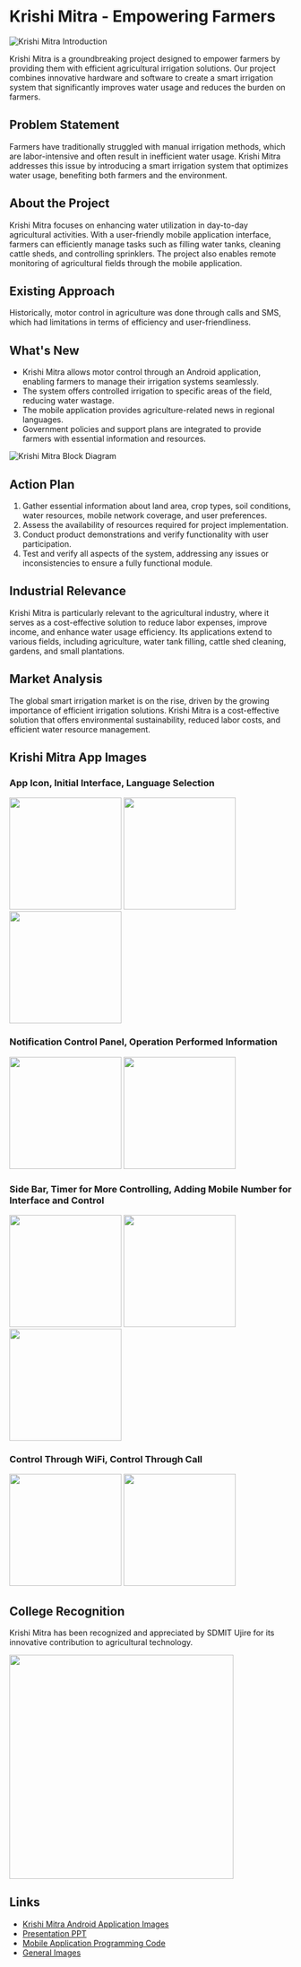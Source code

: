# Krishi Mitra - Empowering Farmers

![Krishi Mitra Introduction](https://github.com/ashay-thamankar/Business-Model/blob/main/Krishi%20Mitra%20-%20Empowering%20Farmers/images/General%20images/Intro%20image.jpg)

Krishi Mitra is a groundbreaking project designed to empower farmers by providing them with efficient agricultural irrigation solutions. Our project combines innovative hardware and software to create a smart irrigation system that significantly improves water usage and reduces the burden on farmers.

## Problem Statement

Farmers have traditionally struggled with manual irrigation methods, which are labor-intensive and often result in inefficient water usage. Krishi Mitra addresses this issue by introducing a smart irrigation system that optimizes water usage, benefiting both farmers and the environment.

## About the Project

Krishi Mitra focuses on enhancing water utilization in day-to-day agricultural activities. With a user-friendly mobile application interface, farmers can efficiently manage tasks such as filling water tanks, cleaning cattle sheds, and controlling sprinklers. The project also enables remote monitoring of agricultural fields through the mobile application.

## Existing Approach

Historically, motor control in agriculture was done through calls and SMS, which had limitations in terms of efficiency and user-friendliness.

## What's New

- Krishi Mitra allows motor control through an Android application, enabling farmers to manage their irrigation systems seamlessly.
- The system offers controlled irrigation to specific areas of the field, reducing water wastage.
- The mobile application provides agriculture-related news in regional languages.
- Government policies and support plans are integrated to provide farmers with essential information and resources.

![Krishi Mitra Block Diagram](https://github.com/ashay-thamankar/Business-Model/blob/main/Krishi%20Mitra%20-%20Empowering%20Farmers/images/General%20images/Krishi%20Mitra%20Block%20diagram.jpg)

## Action Plan

1. Gather essential information about land area, crop types, soil conditions, water resources, mobile network coverage, and user preferences.
2. Assess the availability of resources required for project implementation.
3. Conduct product demonstrations and verify functionality with user participation.
4. Test and verify all aspects of the system, addressing any issues or inconsistencies to ensure a fully functional module.

## Industrial Relevance

Krishi Mitra is particularly relevant to the agricultural industry, where it serves as a cost-effective solution to reduce labor expenses, improve income, and enhance water usage efficiency. Its applications extend to various fields, including agriculture, water tank filling, cattle shed cleaning, gardens, and small plantations.

## Market Analysis

The global smart irrigation market is on the rise, driven by the growing importance of efficient irrigation solutions. Krishi Mitra is a cost-effective solution that offers environmental sustainability, reduced labor costs, and efficient water resource management.

## Krishi Mitra App Images

### App Icon, Initial Interface, Language Selection
<img src="https://github.com/ashay-thamankar/Business-Model/blob/main/Krishi%20Mitra%20-%20Empowering%20Farmers/images/Krishimitra%20app%20images/App%20icon.jpg" width="200">
<img src="https://github.com/ashay-thamankar/Business-Model/blob/main/Krishi%20Mitra%20-%20Empowering%20Farmers/images/Krishimitra%20app%20images/Initial%20interface.jpg" width="200">
<img src="https://github.com/ashay-thamankar/Business-Model/blob/main/Krishi%20Mitra%20-%20Empowering%20Farmers/images/Krishimitra%20app%20images/Language%20selection.jpg" width="200">

### Notification Control Panel, Operation Performed Information
<img src="https://github.com/ashay-thamankar/Business-Model/blob/main/Krishi%20Mitra%20-%20Empowering%20Farmers/images/Krishimitra%20app%20images/Notifications.jpg" width="200">
<img src="https://github.com/ashay-thamankar/Business-Model/blob/main/Krishi%20Mitra%20-%20Empowering%20Farmers/images/Krishimitra%20app%20images/Operation%20performed.jpg" width="200">

### Side Bar, Timer for More Controlling, Adding Mobile Number for Interface and Control
<img src="https://github.com/ashay-thamankar/Business-Model/blob/main/Krishi%20Mitra%20-%20Empowering%20Farmers/images/Krishimitra%20app%20images/Sidebar.jpg" width="200">
<img src="https://github.com/ashay-thamankar/Business-Model/blob/main/Krishi%20Mitra%20-%20Empowering%20Farmers/images/Krishimitra%20app%20images/Timer.jpg" width="200">
<img src="https://github.com/ashay-thamankar/Business-Model/blob/main/Krishi%20Mitra%20-%20Empowering%20Farmers/images/Krishimitra%20app%20images/Add%20Mobile%20number%20for%20controlling.jpg" width="200">

### Control Through WiFi, Control Through Call
<img src="https://github.com/ashay-thamankar/Business-Model/blob/main/Krishi%20Mitra%20-%20Empowering%20Farmers/images/Krishimitra%20app%20images/Control%20through%20wifi.jpg" width="200">
<img src="https://github.com/ashay-thamankar/Business-Model/blob/main/Krishi%20Mitra%20-%20Empowering%20Farmers/images/Krishimitra%20app%20images/Control%20through%20call.jpg" width="200">

## College Recognition

Krishi Mitra has been recognized and appreciated by SDMIT Ujire for its innovative contribution to agricultural technology.

<img src="https://github.com/ashay-thamankar/Business-Model/blob/main/Krishi%20Mitra%20-%20Empowering%20Farmers/images/General%20images/Recognition_by_SDMIT%20Ujire.jpg" width="400">

## Links

- [Krishi Mitra Android Application Images](https://github.com/ashay-thamankar/Business-Model/tree/main/Krishi%20Mitra%20-%20Empowering%20Farmers/images/Krishimitra%20app%20images)
- [Presentation PPT](https://github.com/ashay-thamankar/Business-Model/tree/main/Krishi%20Mitra%20-%20Empowering%20Farmers/presentation)
- [Mobile Application Programming Code](https://github.com/ashay-thamankar/Business-Model/tree/main/Krishi%20Mitra%20-%20Empowering%20Farmers/dart%20code%20for%20mobile%20application)
- [General Images](https://github.com/ashay-thamankar/Business-Model/tree/main/Krishi%20Mitra%20-%20Empowering%20Farmers/images/General%20images)
